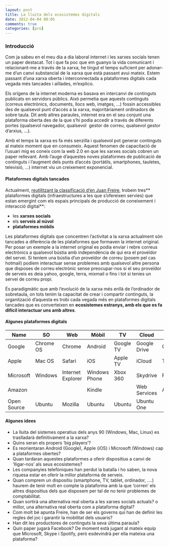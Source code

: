 ```yaml
---
layout: post
title: La lluita dels ecosistemes digitals
date: 2012-04-04 00:05
comments: true
categories: [pro]
---
```


### Introducció

Com ja sabeu en el meu dia a dia laboral internet i les xarxes socials tenen un paper destacat. Tot i que fa poc que em guanyo la vida comunicant i relacionant-me a través de la xarxa, he tingut el temps suficient per adonar-me d’un canvi substancial de la xarxa que està passant avui mateix. Estem passant d’una xarxa oberta i interconnectada a plataformes digitals cada vegada més tancades i aïllades, m’explico.

Els orígens de la internet moderna es basava en intercanvi de continguts publicats en servidors públics. Això permetia que aquests continguts (correus electrònics, documents, llocs web, imatges, ...) fossin accessibles des de qualsevol punt d’accés a la xarxa, majoritàriament ordinadors de sobre taula. Dit amb altres paraules, internet era en el seu conjunt una plataforma oberta des de la que s’hi podia accedir a través de diferents portes (qualsevol navegador, qualsevol  gestor de correu, qualsevol gestor d’arxius, …).

Amb el temps la xarxa es fa més senzilla i qualsevol pot generar continguts al mateix moment que en consumeix. Aquest fenomen de capacitació de l’usuari mig es coneix com la web 2.0 en que les xarxes socials cobren un paper rellevant. Amb l’auge d’aquestes noves plataformes de publicació de continguts i l’augment dels punts d’accés (portàtils, smartphones, tauletes, televisió, …) internet viu un creixement exponencial.

#### Plataformes digitals tancades

Actualment, <a title="Plataformas digitales emergentes y cultura abierta" href="http://nomada.blogs.com/jfreire/2012/01/plataformas-digitales-emergentes-y-cultura-abierta.html" target="_blank">reutilitzant la classificació d’en Juan Freire</a>, trobem tres** plataformes digitals (infraestructures a les que s’ofereixen servies) que estan emergint com els espais principals de producció de coneixement i interacció digital**:

* les **xarxes socials**
* els **serveis al núvol**
* **plataformes mòbils** 

Les plataformes digitals que concentren l’activitat a la xarxa actualment són tancades a diferència de les plataformes que formaven la internet original. Per posar un exemple a la internet original es podia enviar i rebre correus electrònics a qualsevol bústia amb independència de qui era el proveïdor del servei. Si teníem una bústia d’un proveïdor de correu (posem pel cas hotmail) podíem interactuar sense problemes amb qualsevol altre persona que disposes de correu electrònic sense preocupar-nos si el seu proveïdor de serveis es deia yahoo, google, terra, mixmail o fins i tot si tenies un servei de correu propi.

És paradigmàtic que amb l’evolució de la xarxa més enllà de l’ordinador de sobretaula, on tots tenim la capacitat de crear i compartir continguts, la organització d’aquesta es trobi cada vegada més en plataformes digitals tancades que es converteixen en **ecosistemes estranys, amb els que es fa difícil interactuar uns amb altres**.

#### Algunes plataformes digitals

<table>
  <thead>
    <tr>
      <th>Name</th>
      <th>SO</th>
      <th>Web</th>
			<th>Mòbil</th>
			<th>TV</th>
			<th>Cloud</th>
			<th>Social</th>
			<th>Store</th>
    </tr>
  </thead>
  <tbody>
    <tr> 
      <td>Google</td>
			<td>Chrome OS</td>
			<td>Chrome</td>
			<td>Android</td>
			<td>Google TV</td>
			<td>Google Drive</td>
			<td>Google +</td>
			<td>Google Play</td>
    </tr>
		<tr>
      <td>Apple</td>
			<td>Mac OS</td>
			<td>Safari</td>
			<td>iOS</td>
			<td>Apple TV</td>
			<td>iCloud</td>
			<td>Twitter?</td>
			<td>iTunes</td>
    </tr>
		<tr>
      <td>Microsoft</td>
			<td>Windows</td>
			<td>Internet Explorer</td>
			<td>Windows Phone</td>
			<td>Xbox 360</td>
			<td>Skydrive</td>
			<td>Facebook</td>
			<td>Windows Marketplace </td>
    </tr>
		<tr>
      <td>Amazon</td>
			<td></td>
			<td></td>
			<td>Kindle</td>
			<td></td>
			<td>Web Services</td>
			<td>Amazon</td>
			<td>Amazon</td>
    </tr>
		<tr>
      <td>Open Source</td>
			<td>Ubuntu</td>
			<td>Mozilla</td>
			<td>Ubuntu</td>
			<td>Ubuntu</td>
			<td>Ubuntu One</td>
			<td></td>
			<td>Softwere Center</td>
    </tr>
  </tbody>
</table>




#### Algunes idees


* La lluita del sistemes operatius dels anys 90 (Windows, Mac, Linux) es traslladarà definitivament a la xarxa?
* Quins seran els propers ‘big players’?
* Es reorientaran Android (Google), Apple (iOS) i Microsoft (Windows) cap a plataformes obertes?
* Quan tardaran aquestes plataformes a oferir dispositius a canvi de ‘lligar-nos’ als seus ecosistemes?
* Les companyies telefòniques han perdut la batalla i ho saben, la nova riquesa estar en oferir la millor plataforma de serveis.
* Quan comprem un dispositiu (smartphone, TV, tablet, ordinador, ….) haurem de tenir molt en compte la plataforma amb la que ‘corren’ els altres dispositius dels que disposem per tal de no tenir problemes de comptabilitat.
* Quan sortirà una alternativa real oberta a les xarxes socials actuals? o millor, una alternativa real oberta com a plataforma digital?
* Com molt bé apunta Freire, han de ser els governs qui han de definir les regles del joc i garantir la mobilitat dels usuaris?
* Han dit les productores de continguts la seva última paraula?
* Quin paper jugarà Facebook? De moment està jugant al mateix equip que Microsoft, Skype i Spotify, però esdevindrà per ella mateixa una plataforma?

